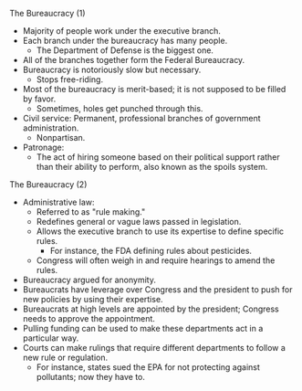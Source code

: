 The Bureaucracy (1)
- Majority of people work under the executive branch.
- Each branch under the bureaucracy has many people.
	- The Department of Defense is the biggest one.
- All of the branches together form the Federal Bureaucracy.
- Bureaucracy is notoriously slow but necessary.
	- Stops free-riding.
- Most of the bureaucracy is merit-based; it is not supposed to be filled by favor.
	- Sometimes, holes get punched through this.
- Civil service: Permanent, professional branches of government administration.
	- Nonpartisan.
- Patronage:
	- The act of hiring someone based on their political support rather than their ability to perform, also known as the spoils system.

The Bureaucracy (2)
- Administrative law:
	- Referred to as "rule making."
	- Redefines general or vague laws passed in legislation.
	- Allows the executive branch to use its expertise to define specific rules.
		- For instance, the FDA defining rules about pesticides.
	- Congress will often weigh in and require hearings to amend the rules.
- Bureaucracy argued for anonymity.
- Bureaucrats have leverage over Congress and the president to push for new policies by using their expertise.
- Bureaucrats at high levels are appointed by the president; Congress needs to approve the appointment.
- Pulling funding can be used to make these departments act in a particular way.
- Courts can make rulings that require different departments to follow a new rule or regulation.
	- For instance, states sued the EPA for not protecting against pollutants; now they have to.